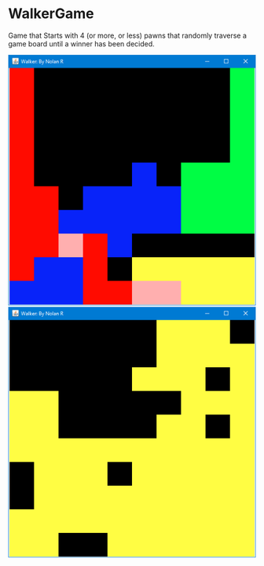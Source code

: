 # WalkerGame
Game that Starts with 4 (or more, or less) pawns that randomly traverse a game board until a winner has been decided.

![](images/GameInProgress.png)
![](images/YellowWinner.png)
